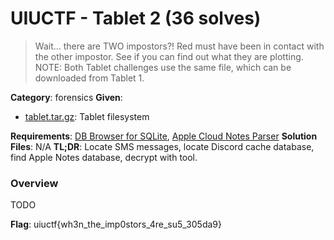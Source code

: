 # UIUCTF - Tablet 2 (36 solves)

> Wait... there are TWO impostors?! Red must have been in contact with the other impostor. See if you can find out what they are plotting.
<br>NOTE: Both Tablet challenges use the same file, which can be downloaded from Tablet 1.

**Category**: forensics
**Given**: 
- [tablet.tar.gz](../tablet-1/handouts/tablet.tar.gz): Tablet filesystem

**Requirements**: [DB Browser for SQLite](https://sqlitebrowser.org/), [Apple Cloud Notes Parser](https://github.com/threeplanetssoftware/apple_cloud_notes_parser)
**Solution Files**: N/A
**TL;DR**: Locate SMS messages, locate Discord cache database, find Apple Notes database, decrypt with tool.

### Overview
TODO

**Flag**: uiuctf{wh3n_the_imp0stors_4re_su5_305da9}
